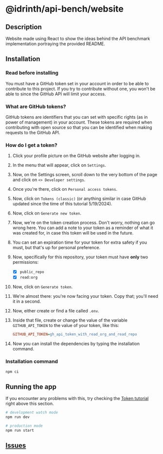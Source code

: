 # @idrinth/api-bench/website

## Description

Website made using React to show the ideas behind the API benchmark
implementation portraying the provided README.

## Installation

### Read before installing

You must have a GitHub token set in your account in order to be able to
contribute to this project. If you try to contribute without one, you
won't be able to since the GitHub API will limit your access.

### What are GitHub tokens?

GitHub tokens are identifiers that you can set with specific rights
(as in power of management) in your account. These tokens are required
when contributing with open source so that you can be identified when
making requests to the GitHub API.

### How do I get a token?

1. Click your profile picture on the GitHub website after logging in.
2. In the menu that will appear, click on `Settings`.
3. Now, on the Settings screen, scroll down to the very bottom of the
   page and click on `<> Developer settings`.
4. Once you're there, click on `Personal access tokens`.
5. Now, click on `Tokens (classic)` (or anything similar in case GitHub
   updated since the time of this tutorial 5/19/2024).
6. Now, click on `Generate new token`.
7. Now, we're on the token creation process. Don't worry, nothing can go
   wrong here. You can add a note to your token as a reminder of what it
   was created for, in case this token will be used in the future.
8. You can set an expiration time for your token for extra safety if you
   must, but that's up for personal preference.
9. Now, specifically for this repository, your token must have **only** two
   permissions:
   
   - [X] `public_repo`
   - [X] `read:org`

10. Now, click on `Generate token`.
11. We're almost there: you're now facing your token. Copy that; you'll
    need it in a second.
12. Now, either create or find a file called `.env`.
13. Inside that file, create or change the value of the variable
    `GITHUB_API_TOKEN` to the value of your token, like this:

    ```ini
    GITHUB_API_TOKEN=gh_api_token_with_read_org_and_read_repo
    ```

14. Now you can install the dependencies by typing the installation
    command.

### Installation command

```bash
npm ci
```

## Running the app
If you encounter any problems with this, try checking the
[Token tutorial](#how-do-i-get-a-token) right above this section.

```bash
# development watch mode
npm run dev

# production mode
npm run start

```
## [Issues](https://github.com/idrinth-api-bench/issues)
